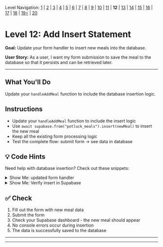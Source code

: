 Level Navigation: [1](./db-mini-project-lv-1.md) | [2](./db-mini-project-lv-2.md) | [3](./db-mini-project-lv-3.md) | [4](./db-mini-project-lv-4.md) | [5](./db-mini-project-lv-5.md) | [6](./db-mini-project-lv-6.md) | [7](./db-mini-project-lv-7.md) | [8](./db-mini-project-lv-8.md) | [9](./db-mini-project-lv-9.md) | [10](./db-mini-project-lv-10.md) | [11](./db-mini-project-lv-11.md) | **12** | [13](./db-mini-project-lv-13.md) | [14](./db-mini-project-lv-14.md) | [15](./db-mini-project-lv-15.md) | [16](./db-mini-project-lv-16.md) | [17](./db-mini-project-lv-17.md) | [18](./db-mini-project-lv-18.md) | [19⚡](./db-mini-project-lv-19.md) | [20](./db-mini-project-lv-20.md)

# Level 12: Add Insert Statement

**Goal:** Update your form handler to insert new meals into the database.

**User Story:** As a user, I want my form submission to save the meal to the database so that it persists and can be retrieved later.

---

## What You'll Do

Update your `handleAddMeal` function to include the database insertion logic.

## Instructions

- Update your `handleAddMeal` function to include the insert logic
- Use `await supabase.from("potluck_meals").insert(newMeal)` to insert the new meal
- Keep all the existing form processing logic
- Test the complete flow: submit form → see data in database

## 💡 Code Hints

Need help with database insertion? Check out these snippets:

<details>
<summary>Show Me: updated form handler</summary>

<pre><code class="language-javascript">async function handleAddMeal(event){
    event.preventDefault()
    console.log("handle add meal submitted")
    const mealName = event.target.elements.mealName.value
    const guestName = event.target.elements.guestName.value
    const serves = event.target.elements.serves.value
    const kindOfDish = event.target.elements.kindOfDish.value
    
    const newMeal = {
        meal_name: mealName,
        guest_name: guestName,
        serves: parseInt(serves),
        kind_of_dish: kindOfDish
    }
    
    console.log(newMeal)
    
    // Insert the new meal
    await supabase.from("potluck_meals").insert(newMeal)
}
</code></pre>

</details>

<details>
<summary>Show Me: Verify insert in Supabase</summary>

<img src="../docs/05-screenshot-verify-insert.png" alt="Verify insert in Supabase" />

</details>

## ✅ Check

1. Fill out the form with new meal data
2. Submit the form
3. Check your Supabase dashboard - the new meal should appear
4. No console errors occur during insertion
5. The data is successfully saved to the database

---

---